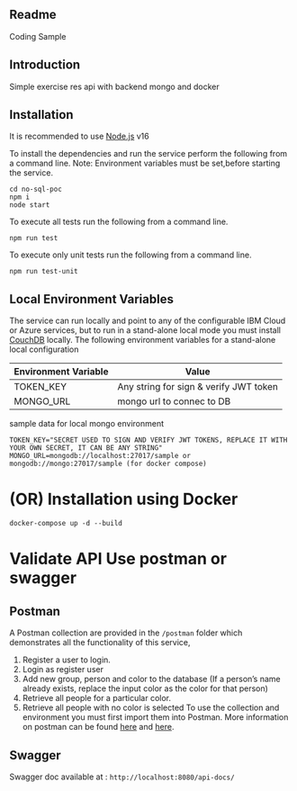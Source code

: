 ## Readme
Coding Sample

## Introduction
Simple exercise res api with backend mongo and docker


## Installation

It is recommended to use [Node.js](https://nodejs.org/) v16

To install the dependencies and run the service perform the following from a command line.
Note: Environment variables must be set,before starting the service. 

```
cd no-sql-poc
npm i
node start
```

To execute all tests run the following from a command line.

```
npm run test
```

To execute only unit tests run the following from a command line.

```
npm run test-unit
```

## Local Environment Variables
The service can run locally and point to any of the configurable IBM Cloud or Azure services, but to run in a stand-alone local mode you must install [CouchDB](https://couchdb.apache.org/) locally.  The following environment variables for a stand-alone local configuration

| Environment Variable    | Value                                                                                             |
| ----------------------- | ------------------------------------------------------------------------------------------------- |
| TOKEN_KEY             | Any string for sign & verify JWT token |
| MONGO_URL      | mongo url to connec to DB                                                                                    |

sample data for local mongo environment
```
TOKEN_KEY="SECRET USED TO SIGN AND VERIFY JWT TOKENS, REPLACE IT WITH YOUR OWN SECRET, IT CAN BE ANY STRING"
MONGO_URL=mongodb://localhost:27017/sample or mongodb://mongo:27017/sample (for docker compose)
```

# (OR) Installation using Docker

```
docker-compose up -d --build
```
# Validate API Use postman or swagger

## Postman

A Postman collection are provided in the `/postman` folder which demonstrates all the functionality of this service, 

1. Register a user to login.
2. Login as register user
3. Add new group, person and color to the database (If a person’s name already exists, replace the input color as the color for that person)
4. Retrieve all people for a particular color.
5. Retrieve all people with no color is selected
To use the collection and environment you must first import them into Postman.  More information on postman can be found [here](https://www.postman.com/) and [here](https://learning.postman.com/docs/getting-started/introduction/).


## Swagger

Swagger doc available at : `http://localhost:8080/api-docs/`